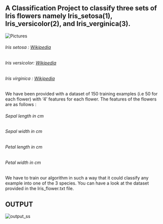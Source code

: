 ## A Classification Project to classify three sets of Iris flowers namely Iris_setosa(1), Iris_versicolor(2), and Iris_verginica(3).

![Pictures](https://s3.amazonaws.com/assets.datacamp.com/blog_assets/Machine+Learning+R/iris-machinelearning.png) 

###### Iris setosa    : [Wikipedia](https://en.wikipedia.org/wiki/Iris_setosa)
###### Iris versicolor: [Wikipedia](https://en.wikipedia.org/wiki/Iris_versicolor)
###### Iris virginica : [Wikipedia](https://en.wikipedia.org/wiki/Iris_virginica)

We have been provided with a dataset of 150 training examples (i.e 50 for each flower) with ‘4’ features for each flower. The features of the flowers are as follows :
###### Sepal length in cm
###### Sepal width in cm
###### Petal length in cm
###### Petal width in cm

We have to train our algorithm in such a way that it could classify any example into one of the 3 species. You can have a look at the dataset provided in the Iris_flower.txt file. 

## OUTPUT
![output_ss](https://user-images.githubusercontent.com/58869607/93821077-aead6e80-fc7b-11ea-9492-356667f66b1e.JPG)
